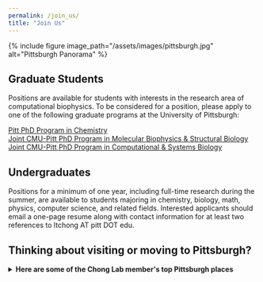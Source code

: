 ```yaml
---
permalink: /join_us/
title: "Join Us"
---
```


{% include figure image_path="/assets/images/pittsburgh.jpg" alt="Pittsburgh Panorama" %}
## Graduate Students
Positions are available for students with interests in the research area of computational biophysics. To be considered for a position, please apply to one of the following graduate programs at the University of Pittsburgh:


[Pitt PhD Program in Chemistry](http://www.chem.pitt.edu/graduate/how-apply)<br>
[Joint CMU-Pitt PhD Program in Molecular Biophysics & Structural Biology](http://www.mbsb.pitt.edu/index.php/apply-here)<br>
[Joint CMU-Pitt PhD Program in Computational & Systems Biology](http://www.compbio.cmu.edu/)<br>


## Undergraduates
Positions for a minimum of one year, including full-time research during the summer, are available to students majoring in chemistry, biology, math, physics, computer science, and related fields. Interested applicants should email a one-page resume along with contact information for at least two references to ltchong AT pitt DOT edu. 


## Thinking about visiting or moving to Pittsburgh?
<details>
<summary>
<b>Here are some of the Chong Lab member's top Pittsburgh places</b>
</summary>
<br>
  
<details>
<summary>Anthony</summary>
<br>
<ul>
    <li>Mount Washington (Grandview) Overlook (best view of the city)
    <li>The Strip District (great espresso/other kinds of coffee at La Prima Coffee shop)
    <li>Market Square in Downtown
    <li>Carnegie Mellon University
    <li>Great places to visit outside of Pittsburgh:
    <li>North Park (kayak rentals, hiking/biking trails, and great burgers at the boathouse)
    <li>Trax Farms (especially in the fall)
    <li>Oakmont Bakery
</ul>
</details>

<details>
<summary>Darian</summary>
<br>
<ul>
    <li>Point state park
    <li>If you like sushi: Umami in Lawrenceville 
    <li>For thai cuisine, highly recommend Noodlehead on S. Highland Ave
    <li>Plenty of museums:
    <ul>
        <li>Carnegie natural history
        <li>Mattress factory
        <li>Andy Warhol
    </ul>
    <li>The national aviary
</ul>
</details>

<details>
<summary>Hannah</summary>
<br>
<ul>
<li>Favorite general areas of Pittsburgh:
    <ul>
    <li>Going up to the overlook by the Duquesne incline 
    <li>Regent square in general (Madeleine bakery, square cafe, biddle’s escape)
    <li>Lawrenceville (especially Butler St.) has some really unique shops and places to walk through that are fun to see - If you like cider then Arsenal Cider House is a really neat place! There’s also the Arsenal bowling alley which is fun! Lots of neat things to do to keep busy. 
    <li>Strip District - Penn. Macaroni company, Gaucho Parilla (Argentine Steakhouse that is incredible!!!!), just walking through it on the weekends to see all the unique shops and Pittsburgh spirit :) 
    </ul>
<li>Favorite specific places/events to go in Pittsburgh:
    <ul>
    <li>Shadyside Nursery for all your plant needs!
    <li>Randyland and Mattress Factory museums
    <li>Phipps Conservatory - just walking through it is so nice. They have a beautiful light show during Christmas time too! Also, you can take some really interesting classes there (some examples are bee-keeping, bonsai 101, photography… it’s very diverse - https://www.phipps.conservatory.org/classes-and-programs)
    <li>Farmer’s Markets all over the city throughout the week 
    <li>Pittsburgh Vintage Grand Prix (middle-end of July each year) - vintage cars race around Schenley park and it is incredible to watch/listen and there is a huge car show too! It’s canceled this year though :( 
    </ul>
<li>Lots of outdoor trails for walking, jogging, biking, etc: 
    <ul>
    <li>Highland park walking and jogging trails
    <li>All Frick park trails are really wonderful 
    <li>Eliza furnace and Heritage bike trails (Heritage trail will lead to the Point and Eliza Furnace trail is on the south side but you are able to cross bridges to the other side where the Point is)
    <li>Walking through Point state park and over the bridge to the north shore and walking on the wharf and through Mexican War streets historic district (you could even bike this all too and it is really beautiful)
    <li>Walking through Schenley park past Phipps and playing frisbee in one of the fields! Schenley park also has a sports oval that has a track, tennis courts, running course, and an open field!
    </ul>
<li>Coffee/Tea Lover places: 
    <ul>
    <li>Big Dog Cafe, Adda, Arreviste, Prestogeorge coffee & tea (especially their Holiday blend beans) or Dobra tea house
    </ul>
<li>Music: 
    <ul>
    <li>Classical music at Heinz Hall with the PSO (there are chamber group and other concerts by PSO musicians that are really nice throughout the city as well)
    <li>Stage AE for bands/artists
    <li>Point State Park for summer music festival
    <li>Mr. Smalls theatre for small venues (best experience for bands by far!!) 
    </ul>
<li>Outside of Pittsburgh: 
    <ul>
    <li>Moraine State Park - canoeing, kayaking, sailing, trails, camping… lots of things to do there and it’s very beautiful and relaxing to get away for a day trip or weekend. 
    <li>Ohiopyle - this is another state park where you can do a lot of activities and has quite a few waterfalls to see on trails :) 
    </ul>
</ul>
</details>

<details>
<summary>Jeremy</summary>
<br>
<ul>
    <li>Shadyside: Walnut Street 
    <li>If you’re an ice cream fan: Page’s Dairy Mart (Local ice cream shop that happens to incorporate other local products), Rita Ice, Millie’s Ice Cream
</ul>
</details>

<details>
<summary>Lillian</summary>
<br>
<ul>
    <li>Squirrel Hill! Being within walking distance of the Manor theatre, yoga studio, Dobra tea house, Five Points Bakery, Panda Asian grocery store, Classic Lines bookstore, tasty restaurants, and several beautiful parks (Schenley, Frick, and Mellon parks)
    <li>Great eats from around the world, including Udipi Cafe, Masala House, Chengdu Gourmet, Turkish Kebab House, and Butterjoint (a classy bar with fantastic burgers)
    <li>The awesome Carnegie library system that includes not just an extensive collection of books, but sheet music and musical instruments 
    <li>Day trips to Frank Lloyd Wright’s Fallingwater
</ul>
</details>

</details>
